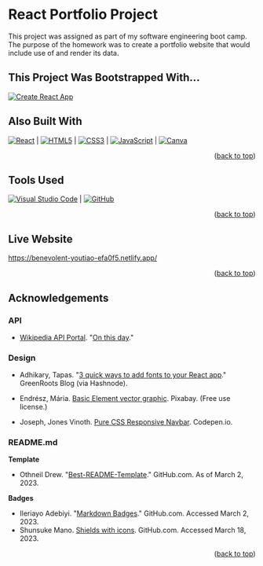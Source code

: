 <a name="readme-top"></a>

# React Portfolio Project

This project was assigned as part of my software engineering boot camp. The purpose of the homework was to create a portfolio website that would include use of and render its data.

## This Project Was Bootstrapped With...

[![Create React App](https://img.shields.io/static/v1?style=for-the-badge&message=Create+React+App&color=222222&logo=Create+React+App&logoColor=09D3AC&label=)](https://github.com/facebook/create-react-app)

## Also Built With

[![React](https://img.shields.io/badge/react-%2320232a.svg?style=for-the-badge&logo=react&logoColor=%2361DAFB)](https://react.dev/) | [![HTML5](https://img.shields.io/badge/html5-%23E34F26.svg?style=for-the-badge&logo=html5&logoColor=white)](https://html5.org/) | [![CSS3](https://img.shields.io/badge/css3-%231572B6.svg?style=for-the-badge&logo=css3&logoColor=white)](https://www.w3.org/Style/CSS/) | [![JavaScript](https://img.shields.io/badge/javascript-%23323330.svg?style=for-the-badge&logo=javascript&logoColor=%23F7DF1E)](https://www.javascript.com/) | [![Canva](https://img.shields.io/badge/Canva-%2300C4CC.svg?style=for-the-badge&logo=Canva&logoColor=white)](https://www.canva.com/)

<p align="right">(<a href="#readme-top">back to top</a>)</p>

## Tools Used

[![Visual Studio Code](https://img.shields.io/badge/Visual%20Studio%20Code-0078d7.svg?style=for-the-badge&logo=visual-studio-code&logoColor=white)](https://code.visualstudio.com/) | [![GitHub](https://img.shields.io/badge/github-%23121011.svg?style=for-the-badge&logo=github&logoColor=white)](https://github.com/)

<p align="right">(<a href="#readme-top">back to top</a>)</p>

## Live Website

https://benevolent-youtiao-efa0f5.netlify.app/

<p align="right">(<a href="#readme-top">back to top</a>)</p>

## Acknowledgements

### API

- [Wikipedia API Portal](https://github.com/phalt). "[On this day](https://api.wikimedia.org/wiki/API_reference/Feed/On_this_day)."

### Design

- Adhikary, Tapas. "[3 quick ways to add fonts to your React app](https://blog.greenroots.info/3-quick-ways-to-add-fonts-to-your-react-app)." GreenRoots Blog (via Hashnode).

- Endrész, Mária. [Basic Element vector graphic](https://pixabay.com/vectors/basic-element-earth-air-water-fire-1663243/). Pixabay. (Free use license.)

- Joseph, Jones Vinoth. [Pure CSS Responsive Navbar](https://codepen.io/jo_Geek/pen/xgbaEr). Codepen.io.

### README.md

**Template**

- Othneil Drew. "[Best-README-Template](https://github.com/othneildrew/Best-README-Template)." GitHub.com. As of March 2, 2023.

**Badges**

- Ileriayo Adebiyi. "[Markdown Badges](https://github.com/Ileriayo/markdown-badges)." GitHub.com. Accessed March 2, 2023.
- Shunsuke Mano. [Shields with icons](https://github.com/progfay/shields-with-icon/blob/master/Snippets.md). GitHub.com. Accessed March 18, 2023.

<!-- MARKDOWN LINKS & IMAGES -->
<!-- https://www.markdownguide.org/basic-syntax/#reference-style-links -->

<p align="right">(<a href="#readme-top">back to top</a>)</p>
